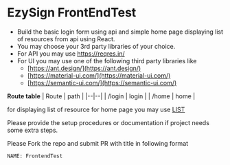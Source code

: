 

# EzySign FrontEndTest
- Build the basic login form using api and simple home page displaying list of resources from api  using React.
- You may choose your 3rd party libraries of your choice. 
- For API you may use https://reqres.in/ 
- For UI you may use one of the following third party libraries like 
  - [https://ant.design/](https://ant.design/) 
  - [https://material-ui.com/](https://material-ui.com/)
  - [https://semantic-ui.com/](https://semantic-ui.com/)

**Route table**
| Route | path |
|--|--|
| /login | login |
| /home | home |


for displaying list of resource for home page you may use [LIST <RESOURCE>](https://reqres.in/api/unknown) 

Please provide the setup procedures or documentation if project needs some extra steps.

Please Fork the repo and submit PR with title in following format

`NAME: FrontendTest`
